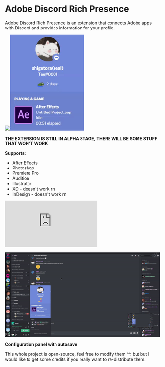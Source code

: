 # Adobe Discord Rich Presence

Adobe Discord Rich Presence is an extension that connects Adobe apps with Discord and provides information for your profile.

![](https://cdn.discordapp.com/attachments/738153603079995453/749741755003306084/rpc.png)![](demo/rpc.gif)

**THE EXTENSION IS STILL IN ALPHA STAGE, THERE WILL BE SOME STUFF THAT WON'T WORK**

**Supports**:
- After Effects
- Photoshop
- Premiere Pro
- Audition
- Illustrator
- XD - doesn't work rn
- InDesign - doesn't work rn

![Installation guide](https://github.com/lolitee/adobe-discord-rpc/blob/master/GUIDE.md)

![](demo/preview.gif)

**Configuration panel with autosave**

This whole project is open-source, feel free to modify them ^^. but but I would like to get some credits if you really want to re-distribute them. 
